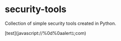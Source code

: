 security-tools
==============

Collection of simple security tools created in Python.

[test](javascript://%0d%0aalert`1`;com\)
